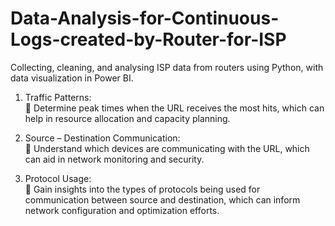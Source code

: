 # Data-Analysis-for-Continuous-Logs-created-by-Router-for-ISP
Collecting, cleaning, and analysing ISP data from routers using Python, with data visualization in Power BI. 

1. Traffic Patterns:  
 Determine peak times when the URL receives the most hits, which can help in resource allocation and capacity planning.

2. Source – Destination Communication:  
 Understand which devices are communicating with the URL, which can aid in network monitoring and security.

3. Protocol Usage:  
 Gain insights into the types of protocols being used for communication between source and destination, which can inform network configuration and optimization efforts. 
